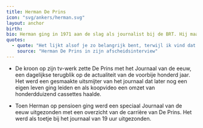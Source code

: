 ```yaml
---
title: Herman De Prins
icon: "svg/ankers/herman.svg"
layout: anchor
birth:
bio: Herman ging in 1971 aan de slag als journalist bij de BRT. Hij maakte er zich verdienstelijk als nieuwslezer en, later, als eindredacteur.
quotes:
  - quote: "Het lijkt alsof je zo belangrijk bent, terwijl ik vind dat journalisten uit de schijnwerpers moeten blijven."
    source: "Herman De Prins in zijn afscheidsinterview"
---
```


* De kroon op zijn tv-werk zette De Prins met het Journaal van de eeuw, een dagelijkse terugblik op de actualiteit van de voorbije honderd jaar. Het werd een gesmaakte uitsmijter van het journaal dat later nog een eigen leven ging leiden en als koopvideo een omzet van honderdduizend cassettes haalde.

* Toen Herman op pensioen ging werd een speciaal Journaal van de eeuw uitgezonden met een overzicht van de carrière van De Prins. Het werd als toetje bij het journaal van 19 uur uitgezonden.

